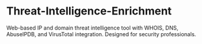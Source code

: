 # Threat-Intelligence-Enrichment
Web-based IP and domain threat intelligence tool with WHOIS, DNS, AbuseIPDB, and VirusTotal integration. Designed for security professionals.
